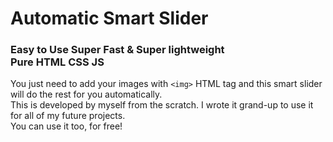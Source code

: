# Automatic Smart Slider
### Easy to Use Super Fast & Super lightweight <br>  Pure HTML CSS JS 
You just need to add your images with ``` <img> ``` HTML tag and this smart slider will do the rest for you automatically. <br>
This is developed by myself from the scratch. I wrote it grand-up to use it for all of my future projects.  <br>
You can use it too, for free! <br>
